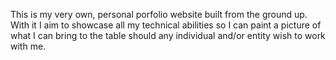 This is my very own, personal porfolio website built from the ground up. With it I aim to showcase all my technical abilities so I can paint a picture of what I can bring to the table should any individual and/or entity wish to work with me.



